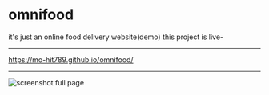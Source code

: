 # omnifood
it's just an online food delivery website(demo)
this project is live-
************************************

https://mo-hit789.github.io/omnifood/

************************************

![screenshot full page](https://user-images.githubusercontent.com/52918339/96538760-ecbba380-12b6-11eb-9e3d-45519ceb95a3.png)

